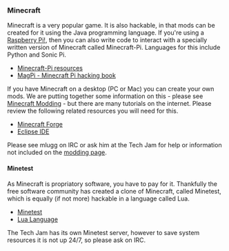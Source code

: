 ### Minecraft

Minecraft is a very popular game. It is also hackable, in that mods can be created for it using the Java programming language.  If you're using a [Raspberry Pi!](http://www.raspberrypi.org), then you can also write code to interact with a specially written version of Minecraft called Minecraft-Pi.  Languages for this include Python and Sonic Pi. 


* [Minecraft-Pi resources](http://www.stuffaboutcode.com/p/minecraft.html)
* [MagPi - Minecraft Pi hacking book](https://www.raspberrypi.org/magpi/issues/essentials-minecraft-v1/)

If you have Minecraft on a desktop (PC or Mac) you can create your own mods. We are putting together some information on this - please see [Minecraft Modding](minecraft_modding.md) - but there are many tutorials on the internet.  Please review the following related resources you will need for this. 

* [Minecraft Forge](http://files.minecraftforge.net/)
* [Eclipse IDE](http://www.eclipse.org/ide/)

Please see mlugg on IRC or ask him at the Tech Jam for help or information not included on the [modding page](minecraft_modding.md). 

#### Minetest

As Minecraft is propriatory software, you have to pay for it. Thankfully the free software community has created a clone of Minecraft, called Minetest, which is equally (if not more) hackable in a language called Lua.

* [Minetest](http://www.minetest.net/)
* [Lua Language](http://www.lua.org/)

The Tech Jam has its own Minetest server, however to save system resources it is not up 24/7, so please ask on IRC. 

